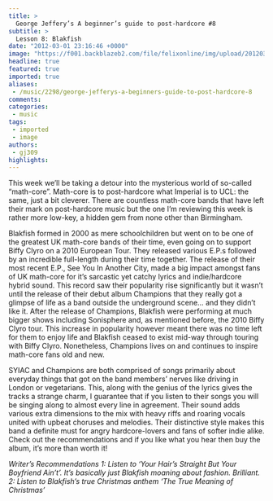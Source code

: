 ```yaml
---
title: >
  George Jeffery’s A beginner’s guide to post-hardcore #8
subtitle: >
  Lesson 8: Blakfish
date: "2012-03-01 23:16:46 +0000"
image: "https://f001.backblazeb2.com/file/felixonline/img/upload/201203012316-cac111-blakfish.gif"
headline: true
featured: true
imported: true
aliases:
 - /music/2298/george-jefferys-a-beginners-guide-to-post-hardcore-8
comments:
categories:
 - music
tags:
 - imported
 - image
authors:
 - gj309
highlights:
---
```


This week we’ll be taking a detour into the mysterious world of so-called “math-core”. Math-core is to post-hardcore what Imperial is to UCL: the same, just a bit cleverer. There are countless math-core bands that have left their mark on post-hardcore music but the one I’m reviewing this week is rather more low-key, a hidden gem from none other than Birmingham.

Blakfish formed in 2000 as mere schoolchildren but went on to be one of the greatest UK math-core bands of their time, even going on to support Biffy Clyro on a 2010 European Tour. They released various E.P.s followed by an incredible full-length during their time together. The release of their most recent E.P., See You In Another City, made a big impact amongst fans of UK math-core for it’s sarcastic yet catchy lyrics and indie/hardcore hybrid sound. This record saw their popularity rise significantly but it wasn’t until the release of their debut album Champions that they really got a glimpse of life as a band outside the underground scene… and they didn’t like it. After the release of Champions, Blakfish were performing at much bigger shows including Sonisphere and, as mentioned before, the 2010 Biffy Clyro tour. This increase in popularity however meant there was no time left for them to enjoy life and Blakfish ceased to exist mid-way through touring with Biffy Clyro. Nonetheless, Champions lives on and continues to inspire math-core fans old and new.

SYIAC and Champions are both comprised of songs primarily about everyday things that got on the band members’ nerves like driving in London or vegetarians. This, along with the genius of the lyrics gives the tracks a strange charm, I guarantee that if you listen to their songs you will be singing along to almost every line in agreement. Their sound adds various extra dimensions to the mix with heavy riffs and roaring vocals united with upbeat choruses and melodies. Their distinctive style makes this band a definite must for angry hardcore-lovers and fans of softer indie alike. Check out the recommendations and if you like what you hear then buy the album, it’s more than worth it!

_Writer’s Recommendations
 1: Listen to ‘Your Hair’s Straight But Your Boyfriend Ain’t’. It’s basically just Blakfish moaning about fashion. Brilliant.
 2: Listen to Blakfish’s true Christmas anthem ‘The True Meaning of Christmas’_
